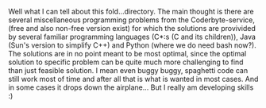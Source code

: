Well what I can tell about this fold...directory. The main thought is there are several miscellaneous
programming problems from the Coderbyte-service, (free and also non-free version exist) for which the solutions are
provivided by several familiar programming languages (C*:s (C and its children)), Java (Sun's version to simplify C++) and Python (where we do
need bash now?). The solutions are in no point meant to be most optimal, since the optimal solution to specific problem can be quite much more 
challenging to find than just feasible solution. I mean even buggy buggy, spaghetti code can still work most of time and after all that is what is wanted
in most cases. And in some cases it drops down the airplane...  But I really am developing skills :)
